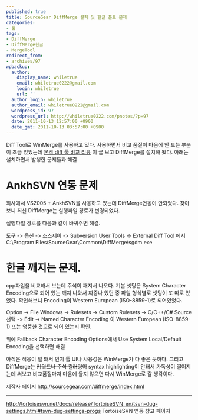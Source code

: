 ```yaml
---
published: true
title: SourceGear DiffMerge 설치 및 한글 폰트 문제
categories:
- 툴
tags:
- DiffMerge
- DiffMerge한글
- MergeTool
redirect_from:
- archives/97
wpbackup:
  author:
    display_name: whiletrue
    email: whiletrue0222@gmail.com
    login: whiletrue
    url: ''
  author_login: whiletrue
  author_email: whiletrue0222@gmail.com
  wordpress_id: 97
  wordpress_url: http://whiletrue0222.com/pnotes/?p=97
  date: 2011-10-13 12:57:00 +0900
  date_gmt: 2011-10-13 03:57:00 +0900
---
```


Diff Tool로 WinMerge를 사용하고 있다.
사용하면서 비교 품질이 마음에 안 드는 부분이 조금 있었는데 [본격 diff 툴 비교 리뷰](http://ljh131.tistory.com/143) 이 글 보고 DiffMerge를 설치해 봤다.
아래는 설치하면서 발생한 문제들과 해결



# AnkhSVN 연동 문제

회사에서 VS2005 + AnkhSVN을 사용하고 있는데
DiffMerge연동이 안되었다.
찾아보니 최신 DiffMerge는 실행파일 경로가 변경되었다.

실행파일 경로를 다음과 같이 바꿔주면 해결.

도구 -> 옵션 -> 소스제어 -> Subversion User Tools -> External Diff Tool 에서
C:\Program Files\SourceGear\Common\DiffMerge\sgdm.exe



# 한글 깨지는 문제.

cpp파일을 비교해서 보는데 주석이 깨져서 나오다.
기본 셋팅은 System Character Encoding으로 되어 있는 깨져 나와서 짜증나 있던 중 파일 형식별로 셋팅이 또 따로 있었다.
확인해보니 Encoding이 Western European (ISO-8859-1)로 되어있었다.

Option -> File Windows -> Rulesets -> Custom Rulesets -> C/C++/C# Source 선택 ->
Edit -> Named Character Encoding 이 Western European (ISO-8859-1) 또는 엉뚱한 것으로 되어
있는지 확인.

위에 Fallback Character Encoding Options에서 Use System Local/Default Encoding을
선택하면 해결



아직은 적응이 덜 돼서 인지 툴 UI나 사용성은 WinMerge가 다 좋은 듯하다.
그리고 DiffMerge는 ~~키워드나 주석 컬러링이~~ syntax highlighting이 안돼서 가독성이 떨어지는데 써보고 비교품질마저
마음에 들지 않으면 다시 WinMerge로 갈 생각이다.



제작사 페이지
<http://sourcegear.com/diffmerge/index.html>

---
<http://tortoisesvn.net/docs/release/TortoiseSVN_en/tsvn-dug-settings.html#tsvn-dug-settings-progs>
TortoiseSVN 연동 참고 페이지

